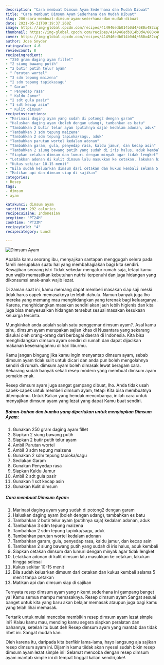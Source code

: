 ```yaml
---
description: "Cara membuat Dimsum Ayam Sederhana dan Mudah Dibuat"
title: "Cara membuat Dimsum Ayam Sederhana dan Mudah Dibuat"
slug: 206-cara-membuat-dimsum-ayam-sederhana-dan-mudah-dibuat
date: 2021-05-21T09:19:37.268Z
image: https://img-global.cpcdn.com/recipes/414946edb014b0d4/680x482cq70/dimsum-ayam-foto-resep-utama.jpg
thumbnail: https://img-global.cpcdn.com/recipes/414946edb014b0d4/680x482cq70/dimsum-ayam-foto-resep-utama.jpg
cover: https://img-global.cpcdn.com/recipes/414946edb014b0d4/680x482cq70/dimsum-ayam-foto-resep-utama.jpg
author: Jose Snyder
ratingvalue: 4.6
reviewcount: 8
recipeingredient:
- "250 gram daging ayam fillet"
- "2 siung bawang putih"
- "2 butir putih telur ayam"
- " Parutan wortel"
- "3 sdm tepung maizena"
- "2 sdm tepung tapiokasagu"
- " Garam"
- " Penyedap rasa"
- " Kaldu Jamur"
- "2 sdt gula pasir"
- "1 sdt kecap asin"
- " Kulit dimsum"
recipeinstructions:
- "Marinasi daging ayam yang sudah di potong2 dengan garam"
- "Haluskan daging ayam (boleh dengan udang), tambahkan es batu"
- "Tambahkan 2 butir telur ayam (putihnya saja) kedalam adonan, aduk"
- "Tambahkan 3 sdm tepung maizena"
- "Tambahkan 2 sdm tepung tapioka/sagu, aduk"
- "Tambahkan parutan wortel kedalam adonan"
- "Tambahkan garam, gula, penyedap rasa, kaldu jamur, dan kecap asin"
- "Tambahkan 2 siung bawang putih yang sudah di iris halus, aduk kembali"
- "Siapkan cetakan dimsum dan lumuri dengan minyak agar tidak lengket"
- "Letakkan adonan di kulit dimsum lalu masukkan ke cetakan, lakukan hingga selesai"
- "Kukus sekitar 10-15 menit"
- "Bila sudah keluarkan dimsum dari cetakan dan kukus kembali selama 5 menit tanpa cetakan"
- "Matikan api dan dimsum siap di sajikan"
categories:
- Resep
tags:
- dimsum
- ayam

katakunci: dimsum ayam 
nutrition: 292 calories
recipecuisine: Indonesian
preptime: "PT24M"
cooktime: "PT33M"
recipeyield: "4"
recipecategory: Lunch

---
```



![Dimsum Ayam](https://img-global.cpcdn.com/recipes/414946edb014b0d4/680x482cq70/dimsum-ayam-foto-resep-utama.jpg)

Apabila kamu seorang ibu, menyajikan santapan menggugah selera pada famili merupakan suatu hal yang membahagiakan bagi kita sendiri. Kewajiban seorang istri Tidak sekedar mengatur rumah saja, tetapi kamu pun wajib memastikan kebutuhan nutrisi terpenuhi dan juga hidangan yang dikonsumsi anak-anak wajib lezat.

Di zaman  saat ini, kamu memang dapat membeli masakan siap saji meski tidak harus capek memasaknya terlebih dahulu. Namun banyak juga lho mereka yang memang mau menghidangkan yang terenak bagi keluarganya. Karena, menghidangkan masakan sendiri akan jauh lebih higienis dan kita juga bisa menyesuaikan hidangan tersebut sesuai masakan kesukaan keluarga tercinta. 



Mungkinkah anda adalah salah satu penggemar dimsum ayam?. Asal kamu tahu, dimsum ayam merupakan sajian khas di Nusantara yang sekarang disukai oleh orang-orang dari berbagai daerah di Indonesia. Kita bisa menghidangkan dimsum ayam sendiri di rumah dan dapat dijadikan makanan kesenanganmu di hari liburmu.

Kamu jangan bingung jika kamu ingin menyantap dimsum ayam, sebab dimsum ayam tidak sulit untuk dicari dan anda pun boleh mengolahnya sendiri di rumah. dimsum ayam boleh dimasak lewat beragam cara. Sekarang sudah banyak sekali resep modern yang membuat dimsum ayam semakin enak.

Resep dimsum ayam juga sangat gampang dibuat, lho. Anda tidak usah capek-capek untuk membeli dimsum ayam, tetapi Kita bisa membuatnya ditempatmu. Untuk Kalian yang hendak mencobanya, inilah cara untuk menyajikan dimsum ayam yang lezat yang dapat Kamu buat sendiri.

<!--inarticleads1-->

##### Bahan-bahan dan bumbu yang diperlukan untuk menyiapkan Dimsum Ayam:

1. Gunakan 250 gram daging ayam fillet
1. Siapkan 2 siung bawang putih
1. Siapkan 2 butir putih telur ayam
1. Ambil  Parutan wortel
1. Ambil 3 sdm tepung maizena
1. Gunakan 2 sdm tepung tapioka/sagu
1. Sediakan  Garam
1. Gunakan  Penyedap rasa
1. Siapkan  Kaldu Jamur
1. Ambil 2 sdt gula pasir
1. Gunakan 1 sdt kecap asin
1. Gunakan  Kulit dimsum




<!--inarticleads2-->

##### Cara membuat Dimsum Ayam:

1. Marinasi daging ayam yang sudah di potong2 dengan garam
1. Haluskan daging ayam (boleh dengan udang), tambahkan es batu
1. Tambahkan 2 butir telur ayam (putihnya saja) kedalam adonan, aduk
1. Tambahkan 3 sdm tepung maizena
1. Tambahkan 2 sdm tepung tapioka/sagu, aduk
1. Tambahkan parutan wortel kedalam adonan
1. Tambahkan garam, gula, penyedap rasa, kaldu jamur, dan kecap asin
1. Tambahkan 2 siung bawang putih yang sudah di iris halus, aduk kembali
1. Siapkan cetakan dimsum dan lumuri dengan minyak agar tidak lengket
1. Letakkan adonan di kulit dimsum lalu masukkan ke cetakan, lakukan hingga selesai
1. Kukus sekitar 10-15 menit
1. Bila sudah keluarkan dimsum dari cetakan dan kukus kembali selama 5 menit tanpa cetakan
1. Matikan api dan dimsum siap di sajikan




Ternyata resep dimsum ayam yang nikamt sederhana ini gampang banget ya! Kamu semua mampu memasaknya. Resep dimsum ayam Sangat sesuai banget untuk kita yang baru akan belajar memasak ataupun juga bagi kamu yang telah lihai memasak.

Tertarik untuk mulai mencoba membikin resep dimsum ayam lezat simple ini? Kalau kamu mau, mending kamu segera siapkan peralatan dan bahannya, setelah itu buat deh Resep dimsum ayam yang mantab dan tidak ribet ini. Sangat mudah kan. 

Oleh karena itu, daripada kita berfikir lama-lama, hayo langsung aja sajikan resep dimsum ayam ini. Dijamin kamu tiidak akan nyesel sudah bikin resep dimsum ayam lezat simple ini! Selamat mencoba dengan resep dimsum ayam mantab simple ini di tempat tinggal kalian sendiri,oke!.

